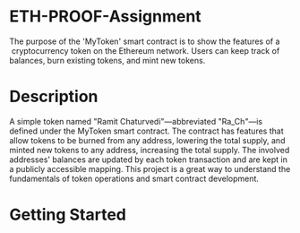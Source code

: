 # ETH-PROOF-Assignment
The purpose of the 'MyToken' smart contract is to show the features of a  cryptocurrency token on the Ethereum network. Users can keep track of balances, burn existing tokens, and mint new tokens.

# Description
A simple token named "Ramit Chaturvedi"—abbreviated "Ra_Ch"—is defined under the MyToken smart contract. The contract has features that allow tokens to be burned from any address, lowering the total supply, and minted new tokens to any address, increasing the total supply. The involved addresses' balances are updated by each token transaction and are kept in a publicly accessible mapping. This project is a great way to understand the fundamentals of token operations and smart contract development.

# Getting Started

